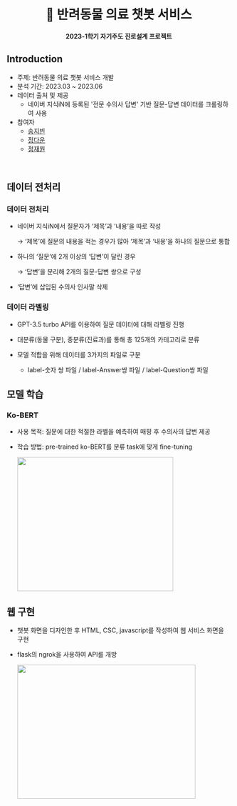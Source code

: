 <h1 align="center"> 🐾 반려동물 의료 챗봇 서비스 </h1>
<h4 align="center"> 2023-1학기 자기주도 진로설계 프로젝트 </h4>

## Introduction

- 주제: 반려동물 의료 챗봇 서비스 개발 
- 분석 기간: 2023.03 ~ 2023.06
- 데이터 출처 및 제공
    - 네이버 지식iN에 등록된 '전문 수의사 답변' 기반 질문-답변 데이터를 크롤링하여 사용
- 참여자
    - [송지빈](https://github.com/jibin86)
    - [정다운](https://github.com/daunJJ)
    - [정재원](https://github.com/havehill)

<br>

## 데이터 전처리 
### 데이터 전처리
- 네이버 지식iN에서 질문자가 ‘제목’과 ‘내용’을 따로 작성
    
    → ‘제목’에 질문의 내용을 적는 경우가 많아 ‘제목’과 ‘내용’을 하나의 질문으로 통합
    
- 하나의 ‘질문’에 2개 이상의 ‘답변’이 달린 경우
    
    → ‘답변’을 분리해 2개의 질문-답변 쌍으로 구성
    
- ‘답변’에 삽입된 수의사 인사말 삭제

### 데이터 라벨링 
- GPT-3.5 turbo API를 이용하여 질문 데이터에 대해 라벨링 진행
  
- 대분류(동물 구분), 중분류(진료과)를 통해 총 125개의 카테고리로 분류

- 모델 적합을 위해 데이터를 3가지의 파일로 구분
  - label-숫자 쌍 파일 / label-Answer쌍 파일 / label-Question쌍 파일
  
## 모델 학습
### Ko-BERT 
- 사용 목적: 질문에 대한 적절한 라벨을 예측하여 매핑 후 수의사의 답변 제공 
- 학습 방법: pre-trained ko-BERT를 분류 task에 맞게 fine-tuning

   <img src="https://github.com/daunJJ/daunJJ/assets/109944763/98ed14dc-2e2d-4035-bc67-33f96b145150" width="350" height= "300"/>

## 웹 구현
- 챗봇 화면을 디자인한 후 HTML, CSC, javascript를 작성하여 웹 서비스 화면을 구현
- flask의 ngrok을 사용하여 API를 개방
  
  <img src="https://github.com/daunJJ/daunJJ/assets/109944763/9309d2e7-1ed5-415f-a614-b271f9dd1c04" width="400" height= "300"/>

